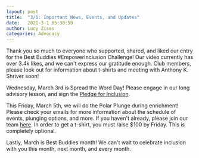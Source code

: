 ```yaml
---
layout: post
title:  "3/1: Important News, Events, and Updates"
date:   2021-3-1 05:30:59
author: Lucy Zises
categories: Advocacy
---
```


Thank you so much to everyone who supported, shared, and liked our entry for the Best Buddies #EmpowerInclusion Challenge! Our video currently has over 3.4k likes, and we can't express our gratitude enough. Club members, please look out for information about t-shirts and meeting with Anthony K. Shriver soon!

Wednesday, March 3rd is Spread the Word Day! Please engage in our long advisory lesson, and sign the [Pledge for Inclusion](https://www.spreadtheword.global/pledge).

This Friday, March 5th, we will do the Polar Plunge during enrichment! Please check your emails for more information about the schedule of events, plunging options, and more. If you haven't already, please join our team [here](https://secure.qgiv.com/event/2021cpp/team/871983). In order to get a t-shirt, you must raise $100 by Friday. This is completely optional.

Lastly, March is Best Buddies month! We can't wait to celebrate inclusion with you this month, next month, and every month. 
